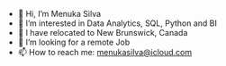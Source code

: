 - 👋 Hi, I’m Menuka Silva
- 👀 I’m interested in Data Analytics, SQL, Python and BI
- 🌱 I have relocated to New Brunswick, Canada
- 💞️ I’m looking for a remote Job
- 📫 How to reach me: menukasilva@icloud.com

<!---
menukasilva/menukasilva is a ✨ special ✨ repository because its `README.md` (this file) appears on your GitHub profile.
You can click the Preview link to take a look at your changes.
--->
